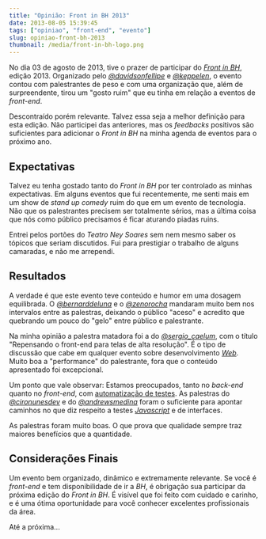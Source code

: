 ```yaml
---
title: "Opinião: Front in BH 2013"
date: 2013-08-05 15:39:45
tags: ["opiniao", "front-end", "evento"]
slug: opiniao-front-bh-2013
thumbnail: /media/front-in-bh-logo.png
---
```


No dia 03 de agosto de 2013, tive o prazer de participar do [*Front in BH*][],
edição 2013. Organizado pelo [*@davidsonfellipe*][] e [*@keppelen*][], o evento
contou com palestrantes de peso e com uma organização que, além de
surpreendente, tirou um "gosto ruim" que eu tinha em relação a eventos
de _front-end_.

Descontraído porém relevante. Talvez essa seja a melhor definição para esta
edição. Não participei das anteriores, mas os _feedbacks_ positivos são
suficientes para adicionar o _Front in BH_ na minha agenda de eventos para o
próximo ano.

## Expectativas

Talvez eu tenha gostado tanto do _Front in BH_ por ter controlado as minhas
expectativas. Em alguns eventos que fui recentemente, me senti mais em um show
de _stand up comedy_ ruim do que em um evento de tecnologia. Não que os
palestrantes precisem ser totalmente sérios, mas a última coisa que nós como
público precisamos é ficar aturando piadas ruins.

Entrei pelos portões do _Teatro Ney Soares_ sem nem mesmo saber os tópicos que
seriam discutidos. Fui para prestigiar o trabalho de alguns camaradas, e não
me arrependi.

## Resultados

A verdade é que este evento teve conteúdo e humor em uma dosagem equilibrada.
O [*@bernarddeluna*][] e o [*@zenorocha*][] mandaram muito bem nos intervalos
entre as palestras, deixando o público "aceso" e acredito que quebrando um
pouco do "gelo" entre público e palestrante.

Na minha opinião a palestra matadora foi a do [*@sergio_caelum*][], com o título
"Repensando o front-end para telas de alta resolução". É o tipo de discussão
que cabe em qualquer evento sobre desenvolvimento [*Web*][].
Muito boa a "performance" do palestrante, fora que o conteúdo apresentado foi
excepcional.

Um ponto que vale observar: Estamos preocupados, tanto no _back-end_ quanto
no _front-end_, com [automatização de testes][]. As palestras do
[*@cironunesdev*][] e do [*@andrewsmedina*][] foram o suficiente para apontar
caminhos no que diz respeito a testes [*Javascript*][] e de interfaces.

As palestras foram muito boas. O que prova que qualidade sempre traz maiores
benefícios que a quantidade.

## Considerações Finais

Um evento bem organizado, dinâmico e extremamente relevante. Se você é
_front-end_ e tem disponibilidade de ir a _BH_, é obrigação sua participar da
próxima edição do _Front in BH_. É visível que foi feito com cuidado e
carinho, e é uma ótima oportunidade para você conhecer excelentes
profissionais da área.

Até a próxima...

[*front in bh*]: http://frontinbh.com.br/ "O Maior evento de Front-end do Brasil"
[*@davidsonfellipe*]: https://twitter.com/davidsonfellipe "Siga o Davidson no Twitter"
[*@keppelen*]: https://twitter.com/keppelen "Siga o Giovanni no Twitter"
[*@bernarddeluna*]: https://twitter.com/bernarddeluna "Siga o Bernard no Twitter"
[*@zenorocha*]: https://twitter.com/zenorocha "Siga o Zeno no Twitter"
[*@sergio_caelum*]: https://twitter.com/sergio_caelum "Siga o Sérgio no Twitter"
[automatização de testes]: /tag/testes.html "Leia mais sobre testes"
[*@cironunesdev*]: https://twitter.com/cironunesdev "Siga o Ciro no Twitter"
[*@andrewsmedina*]: https://twitter.com/andrewsmedina "Siga o Andrews no Twitter"
[*javascript*]: /tag/javascript.html "Leia mais sobre Javascript"
[*web*]: /tag/desenvolvimento-web.html "Leia mais sobre Web"
